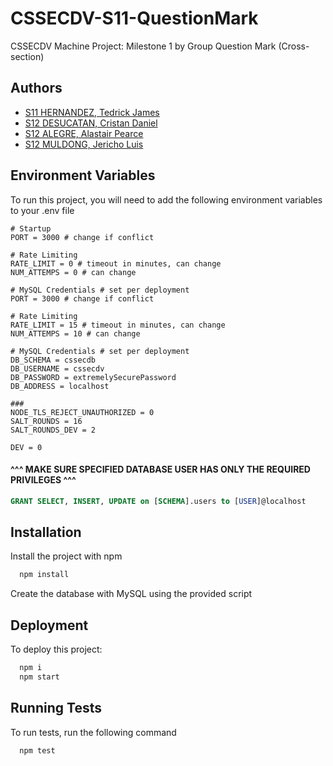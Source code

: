 # CSSECDV-S11-QuestionMark

CSSECDV Machine Project: Milestone 1 by Group Question Mark (Cross-section)

## Authors

- [S11 HERNANDEZ, Tedrick James](https://github.com/TedrickHernandez)
- [S12 DESUCATAN, Cristan Daniel](https://github.com/dot-nemo)
- [S12 ALEGRE, Alastair Pearce](https://github.com/Arboribustree)
- [S12 MULDONG, Jericho Luis](https://github.com/Jeric3)


## Environment Variables

To run this project, you will need to add the following environment variables to your .env file

```
# Startup
PORT = 3000 # change if conflict

# Rate Limiting
RATE_LIMIT = 0 # timeout in minutes, can change
NUM_ATTEMPS = 0 # can change

# MySQL Credentials # set per deployment
PORT = 3000 # change if conflict

# Rate Limiting
RATE_LIMIT = 15 # timeout in minutes, can change
NUM_ATTEMPS = 10 # can change

# MySQL Credentials # set per deployment
DB_SCHEMA = cssecdb
DB_USERNAME = cssecdv
DB_PASSWORD = extremelySecurePassword
DB_ADDRESS = localhost

###
NODE_TLS_REJECT_UNAUTHORIZED = 0
SALT_ROUNDS = 16
SALT_ROUNDS_DEV = 2

DEV = 0
```
#### ^^^ MAKE SURE SPECIFIED DATABASE USER HAS ONLY THE REQUIRED PRIVILEGES ^^^

```sql
GRANT SELECT, INSERT, UPDATE on [SCHEMA].users to [USER]@localhost
```

## Installation

Install the project with npm

```bash
  npm install
```

Create the database with MySQL using the provided script

## Deployment

To deploy this project:
```bash
  npm i
  npm start
```

## Running Tests

To run tests, run the following command

```bash
  npm test
```
